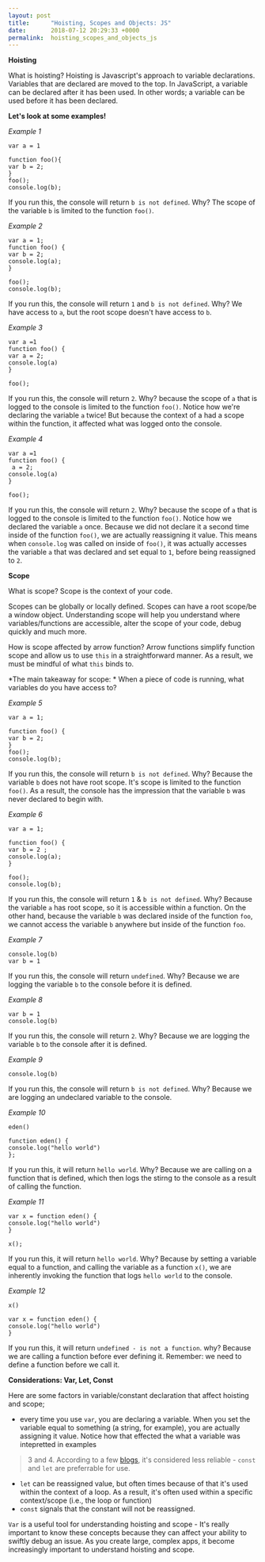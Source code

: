 ```yaml
---
layout: post
title:      "Hoisting, Scopes and Objects: JS"
date:       2018-07-12 20:29:33 +0000
permalink:  hoisting_scopes_and_objects_js
---
```



**Hoisting**

What is hoisting? Hoisting is Javascript's approach to variable declarations. Variables that are declared are moved to the top. In JavaScript, a variable can be declared after it has been used. In other words; a variable can be used before it has been declared.

**Let's look at some examples!**

*Example 1*

```
var a = 1 

function foo(){
var b = 2;
}
foo();
console.log(b);
```

If you run this, the console will return `b is not defined`. Why?  The scope of the variable `b` is limited to the function `foo()`. 

*Example 2*

```
var a = 1;
function foo() {
var b = 2;
console.log(a);
}

foo();
console.log(b);
```

If you run this, the console will return `1` and `b is not defined`. Why?  We have access to `a`, but the root scope doesn't have access to `b`.

*Example 3*

```
var a =1 
function foo() {
var a = 2;
console.log(a)
}

foo();
```

If you run this, the console will return `2`. Why? because the scope of `a` that is logged to the console is limited to the function `foo()`. Notice how we're declaring the variable `a` twice! But because the context of a had a scope within the function, it affected what was logged onto the console.

*Example 4*

```
var a =1 
function foo() {
 a = 2;
console.log(a)
}

foo();
```

If you run this, the console will return `2`. Why? because the scope of `a` that is logged to the console is limited to the function `foo()`. Notice how we declared the variable `a` once. Because we did not declare it a second time inside of the function `foo()`, we are actually reassigning it value. This means when `console.log` was called on inside of `foo()`, it was actually accesses the variable `a` that was declared and set equal to `1`, before being reassigned to `2`.

**Scope**

What is scope? Scope is the context of your code. 

Scopes can be globally or locally defined. Scopes can have a root scope/be a window object. Understanding scope will help you understand where variables/functions are accessible, alter the scope of your code, debug quickly and much more. 

How is scope affected by arrow function? Arrow functions simplify function scope and allow us to use `this` in a straightforward manner. As a result, we must be mindful of what `this` binds to.


*The main takeaway for scope: * When a piece of code is running, what variables do you have access to?


*Example 5*

```
var a = 1;

function foo() {
var b = 2;
}
foo();
console.log(b);
```

If you run this, the console will return `b is not defined`. Why? Because the variable `b` does not have root scope. It's scope is limited to the function `foo()`. As a result, the console has the impression that the variable `b` was never declared to begin with.

*Example 6*

```
var a = 1;

function foo() {
var b = 2 ;
console.log(a);
}

foo();
console.log(b);
```

If you run this, the console will return `1` & `b is not defined`. Why? Because the variable `a` has root scope, so it is accessible within a function. On the other hand, because the variable `b` was declared inside of the function `foo`, we cannot access the variable `b` anywhere but inside of the function `foo`.

*Example 7*

```
console.log(b)
var b = 1 
```

If you run this, the console will return `undefined`. Why? Because we are logging the variable `b` to the console before it is defined. 

*Example 8*

```
var b = 1 
console.log(b)
```

If you run this, the console will return `2`. Why? Because we are logging the variable `b` to the console after it is defined. 

*Example 9*

```
console.log(b)
```

If you run this, the console will return `b is not defined`. Why? Because we are logging an undeclared variable to the console.

*Example 10*

```
eden()

function eden() {
console.log("hello world")
};
```

If you run this, it will return `hello world`. Why? Because we are calling on a function that is defined, which then logs the stirng to the console as a result of calling the function.

*Example 11*

```
var x = function eden() {
console.log("hello world")
}

x();

```

If you run this, it will return `hello world`. Why? Because by setting a variable equal to a function, and calling the variable as a function `x()`, we are inherently invoking the function that logs `hello world` to the console.

*Example 12*

```
x()

var x = function eden() {
console.log("hello world")
}
```

If you run this, it will return `undefined - is not a function`. why? Because we are calling a function before ever defining it. Remember: we need to define a function before we call it.



**Considerations: Var, Let, Const**

Here are some factors in variable/constant declaration that affect hoisting and scope;

* every time you use `var`, you are declaring a variable. When you set the variable equal to something (a string, for example), you are actually assigning it value. Notice how that effected the what a variable was intepretted in examples
> 3 and 4. According to a few [blogs](https://medium.com/javascript-scene/javascript-es6-var-let-or-const-ba58b8dcde75), it's considered less reliable - `const` and `let` are preferrable for use. 
* `let` can be reassigned value, but often times because of that it's used within the context of a loop. As a result, it's often used within a specific context/scope (i.e., the loop or function)
* `const` signals that the constant will not be reassigned. 

`Var` is a useful tool for understanding hoisting and scope - It's really important to know these concepts because they can affect your ability to swiftly debug an issue. As you create large, complex apps, it become increasingly important to understand hoisting and scope.



 
